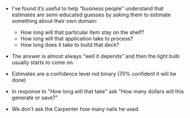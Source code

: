 - I’ve found it’s useful to help “business people” understand that estimates are semi-educated guesses by asking them to estimate something about their own domain:

  - How long will that particular item stay on the shelf?
  - How long will that application take to process?
  - How long does it take to build that deck?

- The answer is almost always “well it depends” and then the light bulb usually starts to come on.

- Estimates are a confidence level not binary (70% confident it will be done)

- In response to "How long will that take" ask "How many dollars will this generate or save?"

- We don't ask the Carpenter how many nails he used.
